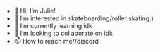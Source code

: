 - 👋 Hi, I’m Julie!
- 👀 I’m interested in skateboarding/roller skating:)
- 🌱 I’m currently learning idk
- 💞️ I’m looking to collaborate on idk
- 📫 How to reach me//discord

<!---
julie0004/julie0004 is a ✨ special ✨ repository because its `README.md` (this file) appears on your GitHub profile.
You can click the Preview link to take a look at your changes.
--->
